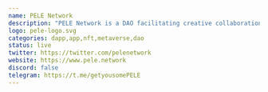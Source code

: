 ```yaml
---
name: PELE Network
description: "PELE Network is a DAO facilitating creative collaborations, offering tools for community incentivization, and keeping badge registries for reputation."
logo: pele-logo.svg
categories: dapp,app,nft,metaverse,dao
status: live
twitter: https://twitter.com/pelenetwork
website: https://www.pele.network
discord: false
telegram: https://t.me/getyousomePELE
---
```

